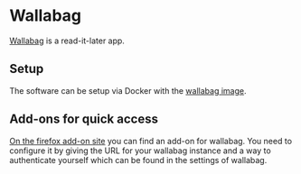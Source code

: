 # Wallabag

[Wallabag](https://github.com/wallabag/wallabag) is a read-it-later app.

## Setup

The software can be setup via Docker with the
[wallabag image](./docker-images/wallabag_-_wallabag.md).

## Add-ons for quick access

[On the firefox add-on site](https://addons.mozilla.org/de/firefox/addon/linkding-extension/)
you can find an add-on for wallabag.
You need to configure it by giving the URL for your wallabag instance and a way
to authenticate yourself which can be found in the settings of wallabag.

